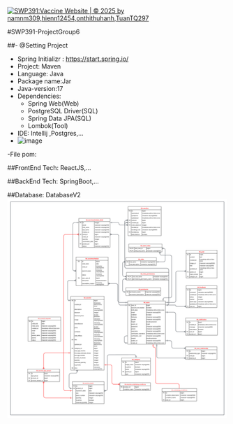[![SWP391:Vaccine Website | © 2025 by namnm309,hienn12454,onthithuhanh,TuanTQ297](https://github.com/namnm309/SWP391O/actions/workflows/maven.yml/badge.svg)](https://github.com/namnm309/SWP391O/actions/workflows/maven.yml)

#SWP391-ProjectGroup6 

##- @Setting Project 
  - Spring Initializr : https://start.spring.io/
  - Project: Maven 
  - Language: Java
  - Package name:Jar
  - Java-version:17
  - Dependencies:
    - Spring Web(Web)
    - PostgreSQL Driver(SQL)
    - Spring Data JPA(SQL)
    - Lombok(Tool)
  - IDE: Intellij ,Postgres,...
  - ![image](https://github.com/user-attachments/assets/923ff269-d764-43c6-8689-1277f5de5b19)

  -File pom: 

    
##FrontEnd Tech: ReactJS,...

##BackEnd Tech: SpringBoot,...

##Database: DatabaseV2
![DB](https://github.com/namnm309/SWP391O/blob/493a35cd792556175ff999fe487783a0a5050d67/Docs/Presentation%20SWP391.png)


